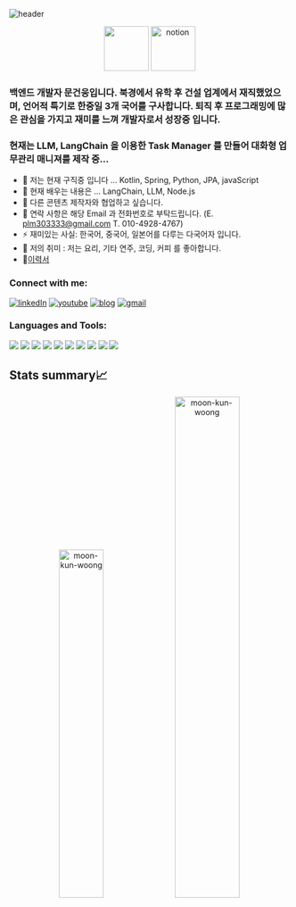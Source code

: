 ![header](https://capsule-render.vercel.app/api?type=waving&color=auto&height=200&section=header&text=Moon%20Kunwoong&fontSize=80)

<center><a href="https://www.linkedin.com/in/moon-kunwoong-takeo" target="_blank"><img src="https://cdn2.iconfinder.com/data/icons/social-media-2199/64/social_media_isometric_14-linkedin-512.png" height="80px" width="80px"></a> <a href="https://comwit.io/@moonkunwoong" target="_blank"><img src="https://img.icons8.com/pulsar-line/48/notion.png" alt="notion" height="80px" width="80px"></a></center>


### 백엔드 개발자 문건웅입니다. 북경에서 유학 후 건설 업계에서 재직했었으며, 언어적 특기로 한중일 3개 국어를 구사합니다. 퇴직 후 프로그래밍에 많은 관심을 가지고 재미를 느껴 개발자로서 성장중 입니다.
### 현재는 LLM, LangChain 을 이용한 Task Manager 를 만들어 대화형 업무관리 매니져를 제작 중...


- 🔭 저는 현재 구직중 입니다 ... Kotlin, Spring, Python, JPA, javaScript
- 🌱 현재 배우는 내용은 ... LangChain, LLM, Node.js
- 👯 다른 콘텐츠 제작자와 협업하고 싶습니다.
- 💬 연락 사항은 해당 Email 과 전화번호로 부탁드립니다. (E. plm303333@gmail.com  T. 010-4928-4767)
- ⚡ 재미있는 사실: 한국어, 중국어, 일본어를 다루는 다국어자 입니다.
- 🎸 저의 취미 : 저는 요리, 기타 연주, 코딩, 커피 를 좋아합니다.
- 📝[이력서](#)



### Connect with me:

<p align="left">  
<a href="https://www.linkedin.com/in/moon-kunwoong-takeo" target="blank"><img src="https://img.icons8.com/color/35/000000/linkedin.png" alt="linkedIn"/></a>
<a href="https://www.youtube.com/channel/UC5JOLz8OenP-eNGQ3HhUJ-A" target="blank"><img src="https://img.icons8.com/color/35/000000/youtube-play.png" alt="youtube"/></a>
<a href="https://comwit.io/@moonkunwoong" target="blank"><img size=2 src="https://img.icons8.com/color/35/000000/blog.png" alt="blog"/></a>
<a href="mailto:moonkunwoong.sam@gmail.com" target="blank"><img src="https://img.icons8.com/color/35/000000/gmail.png" alt="gmail"/></a>
</p>

### Languages and Tools:

<p>
<img src="https://img.icons8.com/color/35/000000/kotlin">  
<img src="https://img.icons8.com/color/35/java-coffee-cup-logo--v1.png">  
<img src="https://img.icons8.com/color/35/000000/python.png">
<img src="https://img.icons8.com/color/35/000000/javascript--v1.png"/> 
<img src="https://img.icons8.com/color/35/spring-logo.png"/> 
<img src="https://img.icons8.com/color/35/000000/html-5--v1.png"/> 
<img src="https://img.icons8.com/color/35/000000/css3.png"/> 
<img src="https://img.icons8.com/fluency/35/000000/visual-studio-code-2019.png"/>
<img src="https://img.icons8.com/color/35/000000/git.png"/> 
<img src="https://img.icons8.com/color/35/000000/github.png"/> 
</p>

## Stats summary📈

<p align="center">
<img width="40%" src="https://github-readme-stats.vercel.app/api/top-langs?username=moon-kun-woong&show_icons=true&theme=dracula&title_color=ff8000&text_color=ffffff&bg_color=6a6a6a&locale=en&layout=compact&hide_border=true" alt="moon-kun-woong" /> 
<img width="48%" src="https://github-readme-stats.vercel.app/api?username=moon-kun-woong&show_icons=true&theme=dracula&title_color=ff8000&text_color=ffffff&bg_color=6a6a6a&locale=en&hide_border=true" alt="moon-kun-woong" />
